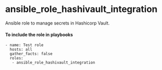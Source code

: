 # ansible_role_hashivault_integration
Ansible role to manage secrets in Hashicorp Vault.

#### To include the role in playbooks

```
- name: Test role
  hosts: all
  gather_facts: false
  roles:
   - ansible_role_hashivault_integration
```